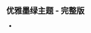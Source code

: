 ## 优雅墨绿主题 - 完整版
- [预览链接]: https://mp.weixin.qq.com/s?__biz=MzkwNDU5Nzg3Nw==&mid=2247485407&idx=1&sn=57618b7f5585efdb6d9859ce4349c3fc&chksm=c1b23004481658a6a1b97eba64b440a7d5e53f75f943297
